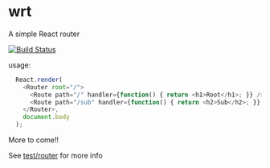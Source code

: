 wrt
===

A simple React router

[![Build Status](https://travis-ci.org/kolodny/co-phantom.svg?branch=master)](https://travis-ci.org/kolodny/co-phantom)

usage:


```js
  React.render(
    <Router root="/">
      <Route path="/" handler={function() { return <h1>Root</h1>; }} />
      <Route path="/sub" handler={function() { return <h2>Sub</h2>; }} />
    </Router>,
    document.body
  );
```

More to come!!

See [test/router](test/router) for more info

